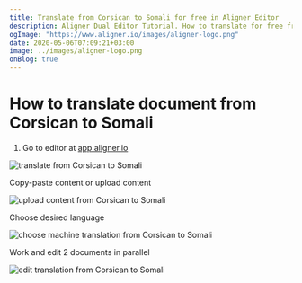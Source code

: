 ```yaml
---
title: Translate from Corsican to Somali for free in Aligner Editor
description: Aligner Dual Editor Tutorial. How to translate for free from Corsican to Somali. Aligner is multilingual document management platform. 
ogImage: "https://www.aligner.io/images/aligner-logo.png"
date: 2020-05-06T07:09:21+03:00
image: ../images/aligner-logo.png
onBlog: true
---
```


# How to translate document from Corsican to Somali

1. Go to editor at [app.aligner.io](https://app.aligner.io "Aligner App web page")

![translate from Corsican to Somali](../aligner-blank-editor.png "translate from Corsican to Somali")

Copy-paste content or upload content

![upload content from Corsican to Somali](../aligner-uploaded-document.png "upload content from Corsican to Somali")

Choose desired language

![choose machine translation from Corsican to Somali](../aligner-language-dropdown.png "choose machine translation from Corsican to Somali")

Work and edit 2 documents in parallel

![edit translation from Corsican to Somali](../aligner-double-sitded-editor.png "edit translation from Corsican to Somali")

